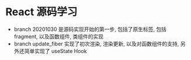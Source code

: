 # React 源码学习

- branch 20201030 是源码实现开始的第一步, 包括了原生标签, 包括 fragment, 以及函数组件, 类组件的实现
- branch update_fiber 实现了初次渲染, 渲染更新, 以及对函数组件的支持, 另外还简单实现了 useState Hook
